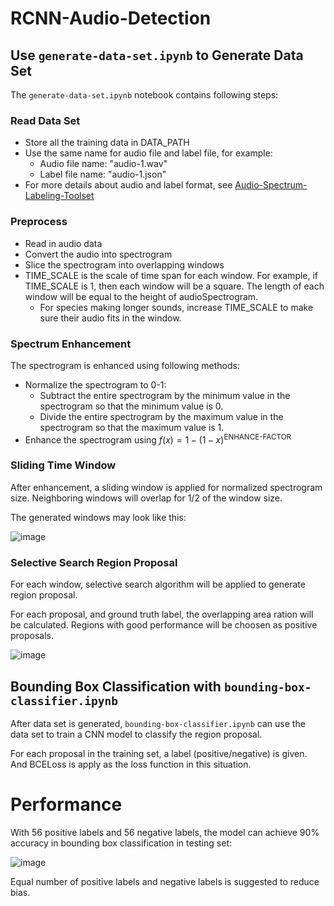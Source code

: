 # RCNN-Audio-Detection

## Use `generate-data-set.ipynb` to Generate Data Set

The `generate-data-set.ipynb` notebook contains following steps:

### Read Data Set

- Store all the training data in DATA_PATH
- Use the same name for audio file and label file, for example:
  - Audio file name: "audio-1.wav"
  - Label file name: "audio-1.json"
- For more details about audio and label format, see [Audio-Spectrum-Labeling-Toolset](https://github.com/Fangjun-Zhou/Audio-Spectrum-Labeling-Toolset)

### Preprocess

- Read in audio data
- Convert the audio into spectrogram
- Slice the spectrogram into overlapping windows
- TIME_SCALE is the scale of time span for each window. For example, if TIME_SCALE is 1, then each window will be a square. The length of each window will be equal to the height of audioSpectrogram.
  - For species making longer sounds, increase TIME_SCALE to make sure their audio fits in the window.

### Spectrum Enhancement

The spectrogram is enhanced using following methods:

- Normalize the spectrogram to 0-1:
  - Subtract the entire spectrogram by the minimum value in the spectrogram so that the minimum value is 0.
  - Divide the entire spectrogram by the maximum value in the spectrogram so that the maximum value is 1.
- Enhance the spectrogram using $f(x) = 1 - (1-x)^{\text{ENHANCE-FACTOR}}$

### Sliding Time Window

After enhancement, a sliding window is applied for normalized spectrogram size. Neighboring windows will overlap for 1/2 of the window size.

The generated windows may look like this:

![image](https://user-images.githubusercontent.com/79500078/186280899-3a84a315-b834-40da-9929-56f60bce7f59.png)

### Selective Search Region Proposal

For each window, selective search algorithm will be applied to generate region proposal.

For each proposal, and ground truth label, the overlapping area ration will be calculated. Regions with good performance will be choosen as positive proposals.

![image](https://user-images.githubusercontent.com/79500078/186281216-316ed49f-ed69-4cbc-9538-08dd20b3b43b.png)

## Bounding Box Classification with `bounding-box-classifier.ipynb`

After data set is generated, `bounding-box-classifier.ipynb` can use the data set to train a CNN model to classify the region proposal.

For each proposal in the training set, a label (positive/negative) is given. And BCELoss is apply as the loss function in this situation.

# Performance

With 56 positive labels and 56 negative labels, the model can achieve 90% accuracy in bounding box classification in testing set:

![image](https://user-images.githubusercontent.com/79500078/186281626-6f80643e-c795-4eff-8a32-12c60fb6f35d.png)

Equal number of positive labels and negative labels is suggested to reduce bias.
